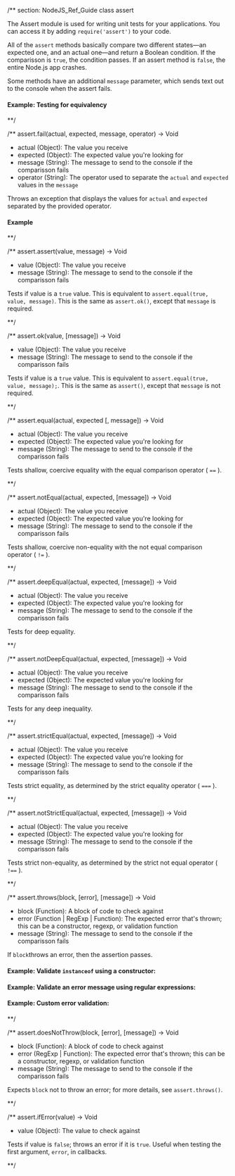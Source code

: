 

/** section: NodeJS_Ref_Guide
class assert

The Assert module is used for writing unit tests for your applications. You can access it by adding `require('assert')` to your code.

All of the `assert` methods basically compare two different states&mdash;an expected one, and an actual one&mdash;and return a Boolean condition. If the comparisson is `true`, the condition passes. If an assert method is `false`, the entire Node.js app crashes.

Some methods have an additional `message` parameter, which sends text out to the console when the assert fails.

#### Example: Testing for equivalency

<script src='http://snippets.c9.io/github.com/c9/nodemanual.org-examples/nodejs_ref_guide/assert/assert.js?linestart=3&lineend=0&showlines=true' defer='defer'></script>

**/

/**
assert.fail(actual, expected, message, operator) -> Void
- actual (Object): The value you receive
- expected (Object): The expected value you're looking for
- message (String): The message to send to the console if the comparisson fails
- operator (String): The operator used to separate the `actual` and `expected` values in the `message`

Throws an exception that displays the values for `actual` and `expected` separated by the provided operator.


#### Example

<script src='http://snippets.c9.io/github.com/c9/nodemanual.org-examples/nodejs_ref_guide/assert/assert.fail.js?linestart=3&lineend=0&showlines=false' defer='defer'></script>

**/ 


/**
assert.assert(value, message) -> Void
- value (Object): The value you receive
- message (String): The message to send to the console if the comparisson fails

Tests if value is a `true` value. This is equivalent to `assert.equal(true, value, message)`. This is the same as `assert.ok()`, except that `message` is required.

**/ 


/**
assert.ok(value, [message]) -> Void
- value (Object): The value you receive
- message (String): The message to send to the console if the comparisson fails

Tests if value is a `true` value. This is equivalent to `assert.equal(true, value, message);`. This is the same as `assert()`, except that `message` is not required.

**/ 


/**
assert.equal(actual, expected [, message]) -> Void
- actual (Object): The value you receive
- expected (Object): The expected value you're looking for
- message (String): The message to send to the console if the comparisson fails

Tests shallow, coercive equality with the equal comparison operator ( `==` ).

**/ 


/**
assert.notEqual(actual, expected, [message]) -> Void
- actual (Object): The value you receive
- expected (Object): The expected value you're looking for
- message (String): The message to send to the console if the comparisson fails

Tests shallow, coercive non-equality with the not equal comparison operator ( `!=` ).

**/ 


/**
assert.deepEqual(actual, expected, [message]) -> Void
- actual (Object): The value you receive
- expected (Object): The expected value you're looking for
- message (String): The message to send to the console if the comparisson fails

Tests for deep equality.

**/ 


/**
assert.notDeepEqual(actual, expected, [message]) -> Void
- actual (Object): The value you receive
- expected (Object): The expected value you're looking for
- message (String): The message to send to the console if the comparisson fails

Tests for any deep inequality. 

**/ 


/**
assert.strictEqual(actual, expected, [message]) -> Void
- actual (Object): The value you receive
- expected (Object): The expected value you're looking for
- message (String): The message to send to the console if the comparisson fails

Tests strict equality, as determined by the strict equality operator ( `===` ).


**/ 


/**
assert.notStrictEqual(actual, expected, [message]) -> Void
- actual (Object): The value you receive
- expected (Object): The expected value you're looking for
- message (String): The message to send to the console if the comparisson fails

Tests strict non-equality, as determined by the strict not equal operator ( `!==` ).

**/ 


/**
assert.throws(block, [error], [message]) -> Void
- block (Function): A block of code to check against
- error (Function | RegExp | Function): The expected error that's thrown; this can be a constructor, regexp, or validation function
- message (String): The message to send to the console if the comparisson fails

If `block`throws an error, then the assertion passes.

#### Example: Validate `instanceof` using a constructor:

<script src='http://snippets.c9.io/github.com/c9/nodemanual.org-examples/nodejs_ref_guide/assert/assert.throws_1.js?linestart=3&lineend=0&showlines=false' defer='defer'></script>

#### Example: Validate an error message using regular expressions:

<script src='http://snippets.c9.io/github.com/c9/nodemanual.org-examples/nodejs_ref_guide/assert/assert.throws_2.js?linestart=3&lineend=0&showlines=false' defer='defer'></script>

#### Example: Custom error validation:

<script src='http://snippets.c9.io/github.com/c9/nodemanual.org-examples/nodejs_ref_guide/assert/assert.throws_3.js?linestart=3&lineend=0&showlines=false' defer='defer'></script>

**/ 


/**
assert.doesNotThrow(block, [error], [message]) -> Void
- block  (Function): A block of code to check against
- error  (RegExp | Function): The expected error that's thrown; this can be a constructor, regexp, or validation function
- message  (String): The message to send to the console if the comparisson fails

Expects `block` not to throw an error; for more details, see `assert.throws()`.


**/ 


/**
assert.ifError(value) -> Void
- value (Object): The value to check against 

Tests if value is `false`; throws an error if it is `true`. Useful when testing the first argument, `error`, in callbacks.

**/ 
